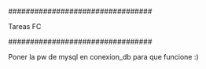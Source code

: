 #################################

Tareas FC

#################################

Poner la pw de mysql en conexion_db para que funcione :)

